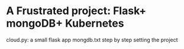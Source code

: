 # A Frustrated project:  Flask+ mongoDB+ Kubernetes
cloud.py: a small flask app
mongdb.txt step by step setting the project
